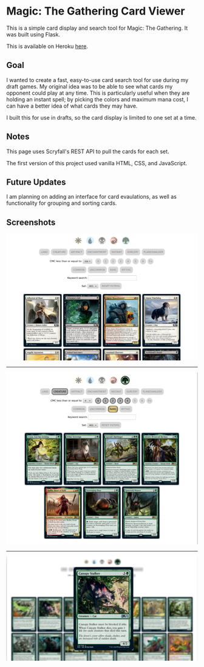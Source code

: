 # Magic: The Gathering Card Viewer
This is a simple card display and search tool for Magic: The Gathering. It was built using Flask.

This is available on Heroku [here](https://mtg-card-viewer.herokuapp.com).

## Goal
I wanted to create a fast, easy-to-use card search tool for use during my draft games. My original idea was to be able to see what cards my opponent could play at any time. This is particularly useful when they are holding an instant spell; by picking the colors and maximum mana cost, I can have a better idea of what cards they may have.

I built this for use in drafts, so the card display is limited to one set at a time.

## Notes
This page uses Scryfall's REST API to pull the cards for each set.

The first version of this project used vanilla HTML, CSS, and JavaScript.

## Future Updates
I am planning on adding an interface for card evaulations, as well as functionality for grouping and sorting cards. 

## Screenshots
![No Filter](app/static/screenshots/screenshot0.png "No Filter")

---

![Filter](app/static/screenshots/screenshot2.png "Filter")

---

![Card View](app/static/screenshots/screenshot3.png "Card View")